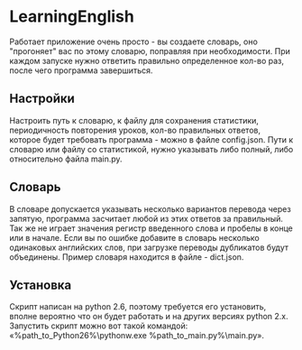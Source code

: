 LearningEnglish
===============
Работает приложение очень просто - вы создаете словарь, оно "прогоняет" вас по этому словарю, поправляя при необходимости. При каждом запуске нужно ответить правильно определенное кол-во раз, после чего программа завершиться.

## Настройки
Настроить путь к словарю, к файлу для сохранения статистики, периодичность повторения уроков, кол-во правильных ответов, которое будет требовать программа - можно в файле config.json.
Пути к словарю или файлу со статистикой, нужно указывать либо полный, либо относительно файла main.py.

## Словарь
В словаре допускается указывать несколько вариантов перевода через запятую, программа засчитает любой из этих ответов за правильный. Так же не играет значения регистр введенного слова и пробелы в конце или в начале. Если вы по ошибке добавите в словарь несколько одинаковых английских слов, при загрузке переводы дубликатов будут объединены.
Пример словаря находится в файле - dict.json.

## Установка
Скрипт написан на python 2.6, поэтому требуется его установить, вполне вероятно что он будет работать и на других версиях python 2.x.
Запустить скрипт можно вот такой командой: «%path_to_Python26%\pythonw.exe %path_to_main.py%\main.py».